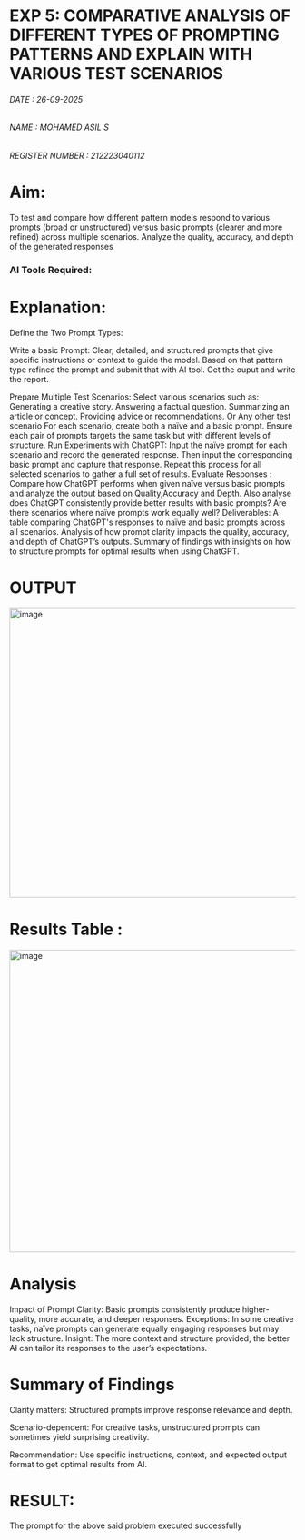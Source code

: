 # EXP 5: COMPARATIVE ANALYSIS OF DIFFERENT TYPES OF PROMPTING PATTERNS AND EXPLAIN WITH VARIOUS TEST SCENARIOS
###### DATE : 26-09-2025
###### NAME : MOHAMED ASIL S
###### REGISTER NUMBER : 212223040112

# Aim:
To test and compare how different pattern models respond to various prompts (broad or unstructured) versus basic prompts (clearer and more refined) across multiple scenarios.  Analyze the quality, accuracy, and depth of the generated responses 

### AI Tools Required: 

# Explanation: 
Define the Two Prompt Types:

Write a basic Prompt: Clear, detailed, and structured prompts that give specific instructions or context to guide the model.
Based on that pattern type refined the prompt and submit that with AI tool.
Get the ouput and write the report.

Prepare Multiple Test Scenarios:
Select various scenarios such as:
Generating a creative story.
Answering a factual question.
Summarizing an article or concept.
Providing advice or recommendations.
Or Any other test scenario
For each scenario, create both a naïve and a basic prompt. Ensure each pair of prompts targets the same task but with different levels of structure.
Run Experiments with ChatGPT:
Input the naïve prompt for each scenario and record the generated response.
Then input the corresponding basic prompt and capture that response.
Repeat this process for all selected scenarios to gather a full set of results.
Evaluate Responses : 
	Compare how ChatGPT performs when given naïve versus basic prompts and analyze the output based on Quality,Accuracy and Depth. Also analyse does ChatGPT consistently provide better results with basic prompts? Are there scenarios where naïve prompts work equally well?
Deliverables:
A table comparing ChatGPT's responses to naïve and basic prompts across all scenarios.
Analysis of how prompt clarity impacts the quality, accuracy, and depth of ChatGPT’s outputs.
Summary of findings with insights on how to structure prompts for optimal results when using ChatGPT.


# OUTPUT

<img width="1032" height="510" alt="image" src="https://github.com/user-attachments/assets/47532be9-6878-40c8-a28a-d9a8f33afce0" />


# Results Table :

<img width="1172" height="533" alt="image" src="https://github.com/user-attachments/assets/60b357bb-fd26-42d2-9860-3ce8d75e3fd6" />

# Analysis
Impact of Prompt Clarity:
Basic prompts consistently produce higher-quality, more accurate, and deeper responses.
Exceptions:
In some creative tasks, naïve prompts can generate equally engaging responses but may lack structure.
Insight:
The more context and structure provided, the better AI can tailor its responses to the user’s expectations.

# Summary of Findings

Clarity matters: Structured prompts improve response relevance and depth.

Scenario-dependent: For creative tasks, unstructured prompts can sometimes yield surprising creativity.

Recommendation: Use specific instructions, context, and expected output format to get optimal results from AI.

# RESULT: 
The prompt for the above said problem executed successfully
